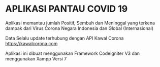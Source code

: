 # APLIKASI PANTAU COVID 19

Aplikasi memantau jumlah Positif, Sembuh dan Meninggal yang terkena dampak dari Virus Corona Negara Indonesia dan Global (Internasional)

Data Selalu update terhubung dengan API Kawal Corona <https://kawalcorona.com>

Aplikasi ini dibuat menggunakan Framework Codeigniter V3 dan menggunakan Xampp Versi 7 
